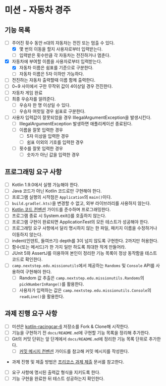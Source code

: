 # 미션 - 자동차 경주

## 기능 목록

- [ ] 주어진 횟수 동안 n대의 자동차는 전진 또는 멈출 수 있다.
  - [x] 몇 번의 이동을 할지 사용자로부터 입력받는다.
  - [ ] 입력받은 횟수만큼 각 자동차는 전진하거나 멈춘다.
- [x] 자동차에 부여할 이름을 사용자로부터 입력받는다.
  - [x] 자동차 이름은 쉼표를 기준으로 구분한다.
  - [ ] 자동차 이름은 5자 이하만 가능하다.
- [ ] 전진하는 자동차 출력할때 이름 함께 출력한다.
- [ ] 0~9 사이에서 구한 무작위 값이 4이상일 경우 전진한다.
- [ ] 자동차 게임 완료
- [ ] 최종 우승자를 알려준다.
  - [ ] 우승자 한 명 이상일 수 있다.
  - [ ] 우승자 여럿일 경우 쉼표로 구분한다.
- [ ] 사용자 입력값이 잘못되었을 경우 IllegalArgumentException을 발생시킨다.
  - [ ] IllegalArgumentException 발생하면 애플리케이션 종료된다.
  - [ ] 이름을 잘못 입력한 경우
    - [ ] 5자 이상을 입력한 경우
    - [ ] 쉼표 이외의 기호를 입력한 경우
  - [ ] 횟수를 잘못 입력한 경우
    - [ ] 숫자가 아닌 값을 입력한 경우

## 프로그래밍 요구 사항

- [ ] Kotlin 1.9.0에서 실행 가능해야 한다.
- [ ] Java 코드가 아닌 Kotlin 코드로만 구현해야 한다.
- [ ] 프로그램 실행의 시작점은 `Application`의 `main()`이다.
- [ ] `build.gradle(.kts)`을 변경할 수 없고, 외부 라이브러리를 사용하지 않는다.
- [ ] [Kotlin 코드 컨벤션](https://github.com/woowacourse/woowacourse-docs/tree/main/styleguide/kotlin) 가이드를 준수하며 프로그래밍한다.
- [ ] 프로그램 종료 시 System.exit()를 호출하지 않는다.
- [ ] 프로그램 구현이 완료되면 ApplicationTest의 모든 테스트가 성공해야 한다.
- [ ] 프로그래밍 요구 사항에서 달리 명시하지 않는 한 파일, 패키지 이름을 수정하거나 이동하지 않는다.
- [ ] indent(인덴트, 들여쓰기) depth를 3이 넘지 않도록 구현한다. 2까지만 허용한다.
- [ ] 함수(또는 메서드)가 한 가지 일만 하도록 최대한 작게 만들어라.
- [ ] JUnit 5와 AssertJ를 이용하여 본인이 정리한 기능 목록이 정상 동작함을 테스트 코드로 확인한다.
- [ ] `camp.nextstep.edu.missionutils`에서 제공하는 `Randoms` 및 `Console` API를 사용하여 구현해야 한다.
  - [ ] Random 값 추출은 `camp.nextstep.edu.missionutils.Randoms`의 `pickNumberInRange()`를 활용한다.
  - [ ] 사용자가 입력하는 값은 `camp.nextstep.edu.missionutils.Console`의 `readLine()`을 활용한다.

## 과제 진행 요구 사항

- [ ] 미션은 [kotlin-racingcar-6](https://github.com/woowacourse-precourse/kotlin-racingcar-6) 저장소를 Fork & Clone해 시작한다.
- [ ] 기능을 구현하기 전 `docs/README.md`에 구현할 기능 목록을 정리해 추가한다.
- [ ] Git의 커밋 단위는 앞 단계에서 `docs/README.md`에 정리한 기능 목록 단위로 추가한다.
  - [ ] [커밋 메시지 컨벤션](https://gist.github.com/stephenparish/9941e89d80e2bc58a153) 가이드를 참고해 커밋 메시지를 작성한다.
- 과제 진행 및 제출 방법은 [프리코스 과제 제출](https://github.com/woowacourse/woowacourse-docs/tree/master/precourse) 문서를 참고한다.
- [ ] 요구 사항에 명시된 출력값 형식을 지키도록 한다.
- [ ] 기능 구현을 완료한 뒤 테스트 성공하는지 확인한다.